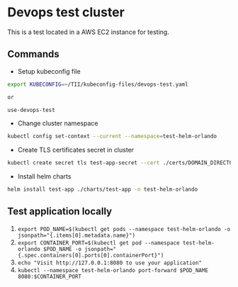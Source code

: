 # Devops test cluster

This is a test located in a AWS EC2 instance for testing.

## Commands

- Setup kubeconfig file

```bash
export KUBECONFIG=~/TII/kubeconfig-files/devops-test.yaml

or

use-devops-test
```

- Change cluster namespace

```bash
kubectl config set-context --current --namespace=test-helm-orlando
```

- Create TLS certificates secret in cluster

```bash
kubectl create secret tls test-app-secret --cert ./certs/DOMAIN_DIRECTORY/fullchain.pem --key ./certs/DOMAIN_DIRECTORYprivkey.pem -n test-orlando
```

- Install helm charts

```bash
helm install test-app ./charts/test-app -n test-helm-orlando
```

## Test application locally

1. `export POD_NAME=$(kubectl get pods --namespace test-helm-orlando -o jsonpath="{.items[0].metadata.name}")`
2. `export CONTAINER_PORT=$(kubectl get pod --namespace test-helm-orlando $POD_NAME -o jsonpath="{.spec.containers[0].ports[0].containerPort}")`
3. `echo "Visit http://127.0.0.1:8080 to use your application"`
4. `kubectl --namespace test-helm-orlando port-forward $POD_NAME 8080:$CONTAINER_PORT`
